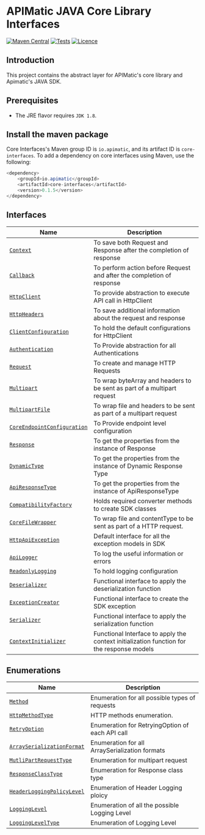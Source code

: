 # APIMatic JAVA Core Library Interfaces
[![Maven Central][maven-badge]][maven-url]
[![Tests][test-badge]][test-url]
[![Licence][license-badge]][license-url]
## Introduction
This project contains the abstract layer for APIMatic's core library and Apimatic's JAVA SDK. 

## Prerequisites
* The JRE flavor requires `JDK 1.8`.
## Install the maven package
Core Interfaces's Maven group ID is `io.apimatic`, and its artifact ID is `core-interfaces`.
To add a dependency on core interfaces using Maven, use the following:
```java
<dependency>
    <groupId>io.apimatic</groupId>
    <artifactId>core-interfaces</artifactId>
    <version>0.1.5</version>
</dependency>
```

## Interfaces
| Name                                                                    | Description                                                        |
|-------------------------------------------------------------------------|--------------------------------------------------------------------|
| [`Context`](./src/main/java/io/apimatic/coreinterfaces/http/Context.java)                     | To save both Request and Response after the completion of response |
| [`Callback`](./src/main/java/io/apimatic/coreinterfaces/http/Callback.java)                     | To perform action before Request and after the completion of response |
| [`HttpClient`](./src/main/java/io/apimatic/coreinterfaces/http/HttpClient.java)                     | To provide abstraction to execute API call in HttpClient |
| [`HttpHeaders`](./src/main/java/io/apimatic/coreinterfaces/http/HttpHeaders.java)                     | To save additional information about the request and response |
| [`ClientConfiguration`](./src/main/java/io/apimatic/coreinterfaces/http/ClientConfiguration.java)                     | To hold the default configurations for HttpClient |
| [`Authentication`](./src/main/java/io/apimatic/coreinterfaces/authentication/Authentication.java)            | To Provide abstraction for all Authentications                        |
| [`Request`](./src/main/java/io/apimatic/coreinterfaces/http/request/Request.java)             |  To create and manage HTTP Requests                 |
| [`Multipart`](./src/main/java/io/apimatic/coreinterfaces/http/request/Multipart.java) | To wrap byteArray and headers to be sent as part of a multipart request                              |
| [`MultipartFile`](./src/main/java/io/apimatic/coreinterfaces/http/request/MultipartFile.java) | To wrap file and headers to be sent as part of a multipart request                                  |
| [`CoreEndpointConfiguration`](./src/main/java/io/apimatic/coreinterfaces/http/request/configuration/CoreEndpointConfiguration.java)                 | To Provide endpoint level configuration      |
| [`Response`](./src/main/java/io/apimatic/coreinterfaces/http/response/Response.java)          | To get the properties from the instance of Response                |
| [`DynamicType`](./src/main/java/io/apimatic/coreinterfaces/http/response/DynamicType.java)          | To get the properties from the instance of Dynamic Response Type                |
| [`ApiResponseType`](./src/main/java/io/apimatic/coreinterfaces/http/response/ApiResponseType.java)          | To get the properties from the instance of ApiResponseType                |
| [`CompatibilityFactory`](./src/main/java/io/apimatic/coreinterfaces/compatibility\CompatibilityFactory.java)                  | Holds required converter methods to create SDK classes             |
| [`CoreFileWrapper`](./src/main/java/io/apimatic/coreinterfaces/type/CoreFileWrapper.java)                  | To wrap file and contentType to be sent as part of a HTTP request.            |
| [`HttpApiException`](./src/main/java/io/apimatic/coreinterfaces/type/HttpApiException.java)                  | Default interface for all the exception models in SDK              |
| [`ApiLogger`](./src/main/java/io/apimatic/coreinterfaces/logger/ApiLogger.java)                  | To log the useful information or errors              |
| [`ReadonlyLogging`](./src/main/java/io/apimatic/coreinterfaces/logger/ReadonlyLogging.java)                  | To hold logging configuration              |
| [`Deserializer`](./src/main/java/io/apimatic/coreinterfaces/type/functional/Deserializer.java)                  | Functional interface to  apply the deserialization function           |
| [`ExceptionCreator`](./src/main/java/io/apimatic/coreinterfaces/type/functional/ExceptionCreator.java)                  | Functional interface to  create the SDK exception             |
| [`Serializer`](./src/main/java/io/apimatic/coreinterfaces/type/functional/Serializer.java)                  | Functional interface to  apply the serialization function              |
| [`ContextInitializer`](./src/main/java/io/apimatic/coreinterfaces/type/functional/ContextInitializer.java)                  | Functional Interface to apply the context initialization function for the response models             |

## Enumerations
| Name                                                                          | Description                                                     |
|-------------------------------------------------------------------------------|-----------------------------------------------------------------|
| [`Method`](./src/main/java/io/apimatic/coreinterfaces/http/Method.java)                         | Enumeration for all possible types of requests                  |
| [`HttpMethodType`](./src/main/java/io/apimatic/coreinterfaces/http/HttpMethodType.java)                                               | HTTP methods enumeration. |
| [`RetryOption`](./src/main/java/io/apimatic/coreinterfaces/http/request/configuration/RetryOption.java)                                     | Enumeration for RetryingOption of each API call                 |
| [`ArraySerializationFormat`](./src/main/java/io/apimatic/coreinterfaces/http/request/ArraySerializationFormat.java)                                     | Enumeration  for all ArraySerialization formats       |
| [`MutliPartRequestType`](./src/main/java/io/apimatic/coreinterfaces/http/request/MutliPartRequestType.java)                                     | Enumeration for multipart request       |
| [`ResponseClassType`](./src/main/java/io/apimatic/coreinterfaces/http/request/ResponseClassType.java)                                     | Enumeration for Response class type    |
| [`HeaderLoggingPolicyLevel`](./src/main/java/io/apimatic/coreinterfaces/http/HeaderLoggingPolicyLevel.java)                     | Enumeration of Header Logging ploicy  |
| [`LoggingLevel`](./src/main/java/io/apimatic/coreinterfaces/http/LoggingLevel.java)                     | Enumeration of all the possible Logging Level  |
| [`LoggingLevelType`](./src/main/java/io/apimatic/coreinterfaces/http/LoggingLevelType.java)                     | Enumeration of Logging Level  |

[license-badge]: https://img.shields.io/badge/licence-APIMATIC-blue
[license-url]: LICENSE
[maven-badge]: https://img.shields.io/maven-central/v/io.apimatic/core-interfaces?color=green
[maven-url]: https://central.sonatype.dev/artifact/io.apimatic/core-interfaces/0.1.1
[test-badge]: https://github.com/apimatic/core-interfaces-java/actions/workflows/build-and-test.yml/badge.svg
[test-url]: https://github.com/apimatic/core-interfaces-java/actions/workflows/build-and-test.yml
